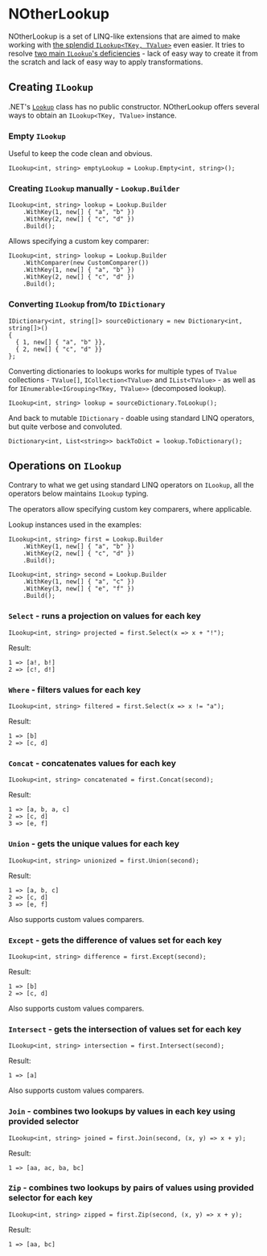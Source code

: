# NOtherLookup

NOtherLookup is a set of LINQ-like extensions that are aimed to make working with [the splendid `ILookup<TKey, TValue>`](http://notherdev.blogspot.com/2014/01/lookup-hidden-gem.html) even easier. It tries to resolve [two main `ILookup`'s deficiencies](http://notherdev.blogspot.com/2014/01/downsides-of-net-lookups.html) - lack of easy way to create it from the scratch and lack of easy way to apply transformations.

## Creating `ILookup`

.NET's [`Lookup`](http://msdn.microsoft.com/en-us/library/bb460184\(v=vs.110\).aspx) class has no public constructor. NOtherLookup offers several ways to obtain an `ILookup<TKey, TValue>` instance.

### Empty `ILookup`

Useful to keep the code clean and obvious.

    ILookup<int, string> emptyLookup = Lookup.Empty<int, string>();

### Creating `ILookup` manually - `Lookup.Builder`

    ILookup<int, string> lookup = Lookup.Builder
        .WithKey(1, new[] { "a", "b" })
        .WithKey(2, new[] { "c", "d" })
        .Build();

Allows specifying a custom key comparer:

    ILookup<int, string> lookup = Lookup.Builder
        .WithComparer(new CustomComparer())
        .WithKey(1, new[] { "a", "b" })
        .WithKey(2, new[] { "c", "d" })
        .Build();

### Converting `ILookup` from/to `IDictionary`

    IDictionary<int, string[]> sourceDictionary = new Dictionary<int, string[]>()
    {
      { 1, new[] { "a", "b" }},
      { 2, new[] { "c", "d" }}
    };

Converting dictionaries to lookups works for multiple types of `TValue` collections - `TValue[]`, `ICollection<TValue>` and `IList<TValue>` - as well as for `IEnumerable<IGrouping<TKey, TValue>>` (decomposed lookup).

    ILookup<int, string> lookup = sourceDictionary.ToLookup();
    
And back to mutable `IDictionary` - doable using standard LINQ operators, but quite verbose and convoluted.
    
    Dictionary<int, List<string>> backToDict = lookup.ToDictionary();

## Operations on `ILookup`

Contrary to what we get using standard LINQ operators on `ILookup`, all the operators below maintains `ILookup` typing.

The operators allow specifying custom key comparers, where applicable.

Lookup instances used in the examples:

    ILookup<int, string> first = Lookup.Builder
        .WithKey(1, new[] { "a", "b" })
        .WithKey(2, new[] { "c", "d" })
        .Build();
        
    ILookup<int, string> second = Lookup.Builder
        .WithKey(1, new[] { "a", "c" })
        .WithKey(3, new[] { "e", "f" })
        .Build();
      


### `Select` - runs a projection on values for each key

    ILookup<int, string> projected = first.Select(x => x + "!");
    
Result:

    1 => [a!, b!]
    2 => [c!, d!]
    
    
### `Where` - filters values for each key

    ILookup<int, string> filtered = first.Select(x => x != "a");
    
Result:

    1 => [b]
    2 => [c, d]
    
    
### `Concat` - concatenates values for each key

    ILookup<int, string> concatenated = first.Concat(second);
    
Result:

    1 => [a, b, a, c]
    2 => [c, d]
    3 => [e, f]
 
    
### `Union` - gets the unique values for each key

    ILookup<int, string> unionized = first.Union(second);
    
Result:

    1 => [a, b, c]
    2 => [c, d]
    3 => [e, f]
    
Also supports custom values comparers.


### `Except` - gets the difference of values set for each key

    ILookup<int, string> difference = first.Except(second);
    
Result:

    1 => [b]
    2 => [c, d]
    
Also supports custom values comparers.


### `Intersect` - gets the intersection of values set for each key

    ILookup<int, string> intersection = first.Intersect(second);
    
Result:

    1 => [a]
    
Also supports custom values comparers.


### `Join` - combines two lookups by values in each key using provided selector

    ILookup<int, string> joined = first.Join(second, (x, y) => x + y);
    
Result:

    1 => [aa, ac, ba, bc]
    
    
### `Zip` - combines two lookups by pairs of values using provided selector for each key

    ILookup<int, string> zipped = first.Zip(second, (x, y) => x + y);
    
Result:

    1 => [aa, bc]

